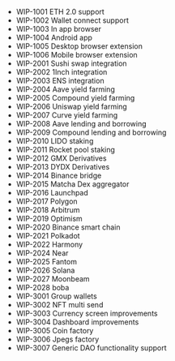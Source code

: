 - WIP-1001 ETH 2.0 support
- WIP-1002 Wallet connect support
- WIP-1003 In app browser
- WIP-1004 Android app
- WIP-1005 Desktop browser extension
- WIP-1006 Mobile browser extension
- WIP-2001 Sushi swap integration
- WIP-2002 1Inch integration
- WIP-2003 ENS integration
- WIP-2004 Aave yield farming
- WIP-2005 Compound yield farming
- WIP-2006 Uniswap yield farming
- WIP-2007 Curve yield farming
- WIP-2008 Aave lending and borrowing
- WIP-2009 Compound lending and borrowing
- WIP-2010 LIDO staking
- WIP-2011 Rocket pool staking
- WIP-2012 GMX Derivatives
- WIP-2013 DYDX Derivatives
- WIP-2014 Binance bridge
- WIP-2015 Matcha Dex aggregator
- WIP-2016 Launchpad
- WIP-2017 Polygon
- WIP-2018 Arbitrum
- WIP-2019 Optimism
- WIP-2020 Binance smart chain
- WIP-2021 Polkadot
- WIP-2022 Harmony
- WIP-2024 Near
- WIP-2025 Fantom
- WIP-2026 Solana
- WIP-2027 Moonbeam
- WIP-2028 boba
- WIP-3001 Group wallets
- WIP-3002 NFT multi send
- WIP-3003 Currency screen improvements
- WIP-3004 Dashboard improvements
- WIP-3005 Coin factory
- WIP-3006 Jpegs factory
- WIP-3007 Generic DAO functionality support
